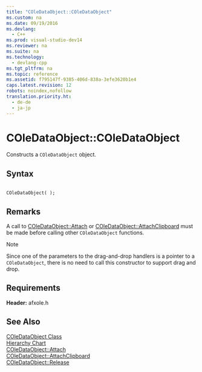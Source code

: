 ```yaml
---
title: "COleDataObject::COleDataObject"
ms.custom: na
ms.date: 09/19/2016
ms.devlang: 
  - C++
ms.prod: visual-studio-dev14
ms.reviewer: na
ms.suite: na
ms.technology: 
  - devlang-cpp
ms.tgt_pltfrm: na
ms.topic: reference
ms.assetid: f795147f-9385-406d-838a-3efe3620b1e4
caps.latest.revision: 12
robots: noindex,nofollow
translation.priority.ht: 
  - de-de
  - ja-jp
---
```

# COleDataObject::COleDataObject
Constructs a `COleDataObject` object.  
  
## Syntax  
  
```  
  
COleDataObject( );  
```  
  
## Remarks  
 A call to [COleDataObject::Attach](../vs140/COleDataObject--Attach.md) or [COleDataObject::AttachClipboard](../vs140/COleDataObject--AttachClipboard.md) must be made before calling other `COleDataObject` functions.  
  
> [!NOTE]
>  Since one of the parameters to the drag-and-drop handlers is a pointer to a `COleDataObject`, there is no need to call this constructor to support drag and drop.  
  
## Requirements  
 **Header:** afxole.h  
  
## See Also  
 [COleDataObject Class](../vs140/COleDataObject-Class.md)   
 [Hierarchy Chart](../vs140/Hierarchy-Chart.md)   
 [COleDataObject::Attach](../vs140/COleDataObject--Attach.md)   
 [COleDataObject::AttachClipboard](../vs140/COleDataObject--AttachClipboard.md)   
 [COleDataObject::Release](../vs140/COleDataObject--Release.md)